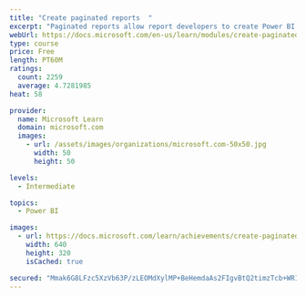 ```yaml
---
title: "Create paginated reports  "
excerpt: "Paginated reports allow report developers to create Power BI artifacts that have tightly controlled rendering requirements. Paginated reports are ideal for creating sales invoices, receipts, purchase orders, and tabular data. This module will teach you how to create reports, add parameters, and work with tables and charts in paginated reports."
webUrl: https://docs.microsoft.com/en-us/learn/modules/create-paginated-reports-power-bi/
type: course
price: Free
length: PT60M
ratings:
  count: 2259
  average: 4.7281985
heat: 58

provider:
  name: Microsoft Learn
  domain: microsoft.com
  images:
    - url: /assets/images/organizations/microsoft.com-50x50.jpg
      width: 50
      height: 50

levels:
  - Intermediate

topics:
  - Power BI

images:
  - url: https://docs.microsoft.com/learn/achievements/create-paginated-reports-power-bi-social.png
    width: 640
    height: 320
    isCached: true

secured: "Mmak6G8LFzc5XzVb63P/zLEOMdXylMP+BeHemdaAs2FIgvBtQ2timzTcb+WR1lBkz6CdJWVZVRff3rUnvud6jU1bq+nfPQDBUi2+98T281biFB8Zh7mRXinGvpCItSUhZgiCP2emXkKBfWpLlnARTMO8l7BAqXkgMmVmsBBJlTLNtVnBiqn3vTdVn3d7ZOa2NxOB6nkEFmgW3ZpkPGNipmBCFyuIgI0MGlDhZx0zWYSkoyj1gpzhCDi4ntbYO21H5e15THU/W5PBFnnrBXr/KRV3VTJ8KsOiUisH5GKnei7A91hrPsQql53/fsqW/m1uRZctXm6s3w+CxKcQK0aV1eUR5i9OJyIqVXdJRcfJwwJs+BEQm3QyR2RPtjFAbkDExXMX5N7c77epiJ/2ZDOyFuYoeH0qldckVwFwOTr4k9w=;siaaoOjyO9t8vM1AeIBDLQ=="
---
```


